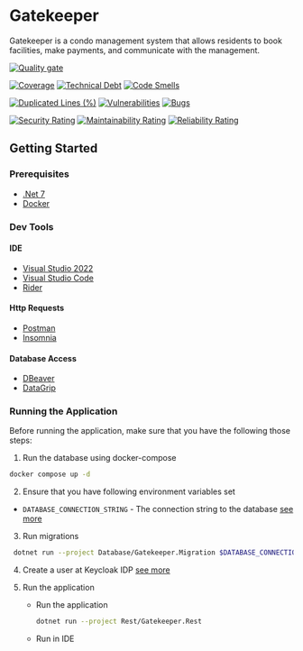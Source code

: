 # Gatekeeper
Gatekeeper is a condo management system that allows residents to book facilities, make payments, and communicate with the management.

[![Quality gate](https://sonarcloud.io/api/project_badges/quality_gate?project=fwfurtado_Gatekeeper)](https://sonarcloud.io/summary/new_code?id=fwfurtado_Gatekeeper)

[![Coverage](https://sonarcloud.io/api/project_badges/measure?project=fwfurtado_Gatekeeper&metric=coverage)](https://sonarcloud.io/summary/new_code?id=fwfurtado_Gatekeeper)
[![Technical Debt](https://sonarcloud.io/api/project_badges/measure?project=fwfurtado_Gatekeeper&metric=sqale_index)](https://sonarcloud.io/summary/new_code?id=fwfurtado_Gatekeeper)
[![Code Smells](https://sonarcloud.io/api/project_badges/measure?project=fwfurtado_Gatekeeper&metric=code_smells)](https://sonarcloud.io/summary/new_code?id=fwfurtado_Gatekeeper)

[![Duplicated Lines (%)](https://sonarcloud.io/api/project_badges/measure?project=fwfurtado_Gatekeeper&metric=duplicated_lines_density)](https://sonarcloud.io/summary/new_code?id=fwfurtado_Gatekeeper)
[![Vulnerabilities](https://sonarcloud.io/api/project_badges/measure?project=fwfurtado_Gatekeeper&metric=vulnerabilities)](https://sonarcloud.io/summary/new_code?id=fwfurtado_Gatekeeper)
[![Bugs](https://sonarcloud.io/api/project_badges/measure?project=fwfurtado_Gatekeeper&metric=bugs)](https://sonarcloud.io/summary/new_code?id=fwfurtado_Gatekeeper)

[![Security Rating](https://sonarcloud.io/api/project_badges/measure?project=fwfurtado_Gatekeeper&metric=security_rating)](https://sonarcloud.io/summary/new_code?id=fwfurtado_Gatekeeper)
[![Maintainability Rating](https://sonarcloud.io/api/project_badges/measure?project=fwfurtado_Gatekeeper&metric=sqale_rating)](https://sonarcloud.io/summary/new_code?id=fwfurtado_Gatekeeper)
[![Reliability Rating](https://sonarcloud.io/api/project_badges/measure?project=fwfurtado_Gatekeeper&metric=reliability_rating)](https://sonarcloud.io/summary/new_code?id=fwfurtado_Gatekeeper)


## Getting Started

### Prerequisites
* [.Net 7](https://dotnet.microsoft.com/download/dotnet/7.0)
* [Docker](https://www.docker.com/products/docker-desktop)

### Dev Tools

#### IDE
* [Visual Studio 2022](https://visualstudio.microsoft.com/downloads/)
* [Visual Studio Code](https://code.visualstudio.com/download)
* [Rider](https://www.jetbrains.com/rider/download)


#### Http Requests
* [Postman](https://www.postman.com/downloads/)
* [Insomnia](https://insomnia.rest/download)

#### Database Access
* [DBeaver](https://dbeaver.io/download/)
* [DataGrip](https://www.jetbrains.com/datagrip/download/)

### Running the Application
Before running the application, make sure that you have the following those steps:

1. Run the database using docker-compose
```bash
docker compose up -d
```

2. Ensure that you have following environment variables set
* `DATABASE_CONNECTION_STRING` - The connection string to the database [see more](https://www.npgsql.org/doc/connection-string-parameters.html)

3. Run migrations
```bash
 dotnet run --project Database/Gatekeeper.Migration $DATABASE_CONNECTION_STRING <optinally you can use an absolute path for migrations folder>
```

4. Create a user at Keycloak IDP [see more](Docs/Create-Keycloak-User.md)

5. Run the application
    
   * Run the application
      ```bash
      dotnet run --project Rest/Gatekeeper.Rest
      ```

   * Run in IDE
